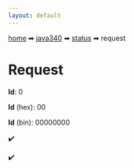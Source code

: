 ```yaml
---
layout: default
---
```


[home](/) ➡ [java340](/protocol/java340) ➡ [status](/protocol/java340/status) ➡ request

# Request

**Id**: 0

**Id** (hex): 00

**Id** (bin): 00000000

✔️

✔️

